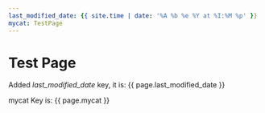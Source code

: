 ```yaml
---
last_modified_date: {{ site.time | date: '%A %b %e %Y at %I:%M %p' }}
mycat: TestPage
---
```


# Test Page

Added *last_modified_date* key, it is: {{ page.last_modified_date }}

mycat Key is: {{ page.mycat }}